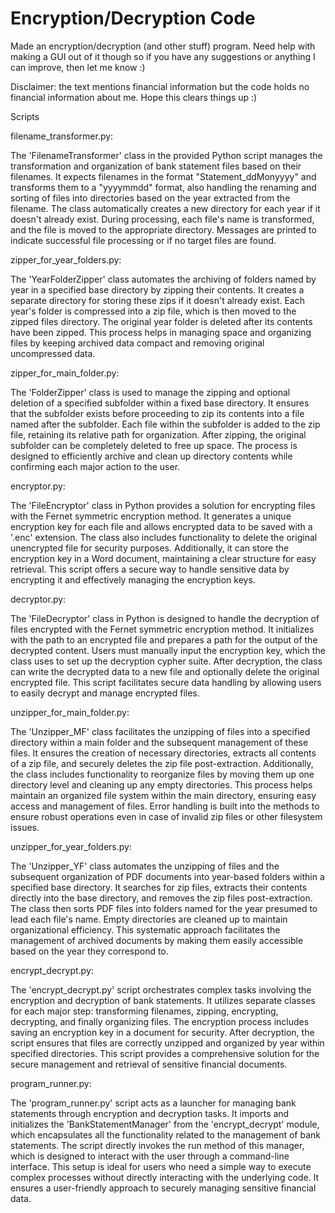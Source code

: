 # Encryption/Decryption Code
Made an encryption/decryption (and other stuff) program. Need help with making a GUI out of it though so if you have any suggestions or anything I can improve, then let me know :)

Disclaimer: the text mentions financial information but the code holds no financial information about me. Hope this clears things up :)

Scripts

filename_transformer.py:

The 'FilenameTransformer' class in the provided Python script manages the transformation and organization of bank statement files based on their filenames. It expects filenames in the format "Statement_ddMonyyyy" and transforms them to a "yyyymmdd" format, also handling the renaming and sorting of files into directories based on the year extracted from the filename. The class automatically creates a new directory for each year if it doesn't already exist. During processing, each file's name is transformed, and the file is moved to the appropriate directory. Messages are printed to indicate successful file processing or if no target files are found.

zipper_for_year_folders.py:

The 'YearFolderZipper' class automates the archiving of folders named by year in a specified base directory by zipping their contents. It creates a separate directory for storing these zips if it doesn't already exist. Each year's folder is compressed into a zip file, which is then moved to the zipped files directory. The original year folder is deleted after its contents have been zipped. This process helps in managing space and organizing files by keeping archived data compact and removing original uncompressed data. ​

zipper_for_main_folder.py:

The 'FolderZipper' class is used to manage the zipping and optional deletion of a specified subfolder within a fixed base directory. It ensures that the subfolder exists before proceeding to zip its contents into a file named after the subfolder. Each file within the subfolder is added to the zip file, retaining its relative path for organization. After zipping, the original subfolder can be completely deleted to free up space. The process is designed to efficiently archive and clean up directory contents while confirming each major action to the user.

encryptor.py:

The 'FileEncryptor' class in Python provides a solution for encrypting files with the Fernet symmetric encryption method. It generates a unique encryption key for each file and allows encrypted data to be saved with a '.enc' extension. The class also includes functionality to delete the original unencrypted file for security purposes. Additionally, it can store the encryption key in a Word document, maintaining a clear structure for easy retrieval. This script offers a secure way to handle sensitive data by encrypting it and effectively managing the encryption keys.

decryptor.py:

The 'FileDecryptor' class in Python is designed to handle the decryption of files encrypted with the Fernet symmetric encryption method. It initializes with the path to an encrypted file and prepares a path for the output of the decrypted content. Users must manually input the encryption key, which the class uses to set up the decryption cypher suite. After decryption, the class can write the decrypted data to a new file and optionally delete the original encrypted file. This script facilitates secure data handling by allowing users to easily decrypt and manage encrypted files.

unzipper_for_main_folder.py:

The 'Unzipper_MF' class facilitates the unzipping of files into a specified directory within a main folder and the subsequent management of these files. It ensures the creation of necessary directories, extracts all contents of a zip file, and securely deletes the zip file post-extraction. Additionally, the class includes functionality to reorganize files by moving them up one directory level and cleaning up any empty directories. This process helps maintain an organized file system within the main directory, ensuring easy access and management of files. Error handling is built into the methods to ensure robust operations even in case of invalid zip files or other filesystem issues. ​

unzipper_for_year_folders.py:

The 'Unzipper_YF' class automates the unzipping of files and the subsequent organization of PDF documents into year-based folders within a specified base directory. It searches for zip files, extracts their contents directly into the base directory, and removes the zip files post-extraction. The class then sorts PDF files into folders named for the year presumed to lead each file's name. Empty directories are cleaned up to maintain organizational efficiency. This systematic approach facilitates the management of archived documents by making them easily accessible based on the year they correspond to.

encrypt_decrypt.py:

The 'encrypt_decrypt.py' script orchestrates complex tasks involving the encryption and decryption of bank statements. It utilizes separate classes for each major step: transforming filenames, zipping, encrypting, decrypting, and finally organizing files. The encryption process includes saving an encryption key in a document for security. After decryption, the script ensures that files are correctly unzipped and organized by year within specified directories. This script provides a comprehensive solution for the secure management and retrieval of sensitive financial documents.

program_runner.py:

The 'program_runner.py' script acts as a launcher for managing bank statements through encryption and decryption tasks. It imports and initializes the 'BankStatementManager' from the 'encrypt_decrypt' module, which encapsulates all the functionality related to the management of bank statements. The script directly invokes the run method of this manager, which is designed to interact with the user through a command-line interface. This setup is ideal for users who need a simple way to execute complex processes without directly interacting with the underlying code. It ensures a user-friendly approach to securely managing sensitive financial data.
